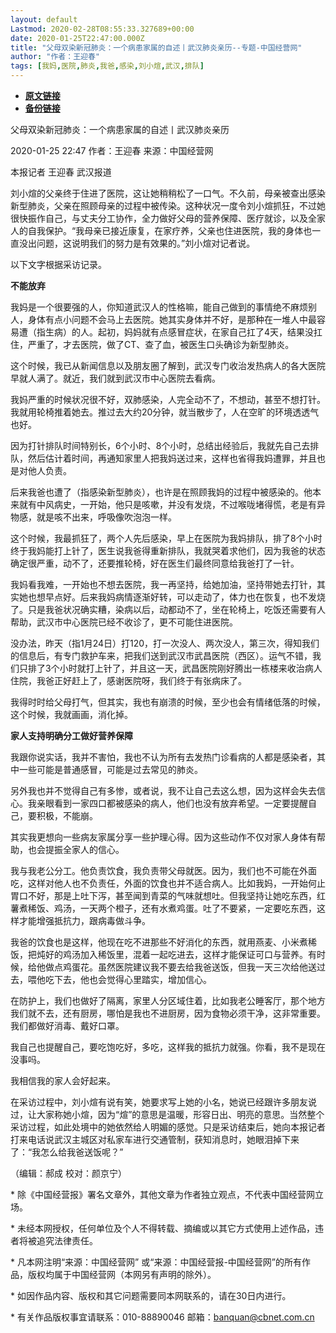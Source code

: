 ```yaml
---
layout: default
Lastmod: 2020-02-28T08:55:33.327689+00:00
date: 2020-01-25T22:47:00.000Z
title: "父母双染新冠肺炎：一个病患家属的自述丨武汉肺炎亲历--专题-中国经营网"
author: "作者：王迎春"
tags: [我妈,医院,肺炎,我爸,感染,刘小煊,武汉,排队]
---
```


* [**原文链接**](http://www.cb.com.cn/index/show/special/cv/cv13413903120)
* [**备份链接**](https://web.archive.org/web/20200211134128/http://www.cb.com.cn/index/show/special/cv/cv13413903120)


父母双染新冠肺炎：一个病患家属的自述丨武汉肺炎亲历

2020-01-25 22:47 作者：王迎春 来源：中国经营网

本报记者 王迎春 武汉报道

刘小煊的父亲终于住进了医院，这让她稍稍松了一口气。不久前，母亲被查出感染新型肺炎，父亲在照顾母亲的过程中被传染。这种状况一度令刘小煊抓狂，不过她很快振作自己，与丈夫分工协作，全力做好父母的营养保障、医疗就诊，以及全家人的自我保护。“我母亲已接近康复，在家疗养，父亲也住进医院，我的身体也一直没出问题，这说明我们的努力是有效果的。”刘小煊对记者说。

以下文字根据采访记录。

**不能放弃**

我妈是一个很要强的人，你知道武汉人的性格嘛，能自己做到的事情绝不麻烦别人，身体有点小问题不会马上去医院。她其实身体并不好，是那种在一堆人中最容易遭（指生病）的人。起初，妈妈就有点感冒症状，在家自己扛了4天，结果没扛住，严重了，才去医院，做了CT、查了血，被医生口头确诊为新型肺炎。

这个时候，我已从新闻信息以及朋友圈了解到，武汉专门收治发热病人的各大医院早就人满了。就近，我们就到武汉市中心医院去看病。

我妈严重的时候状况很不好，双肺感染，人完全动不了，不想动，甚至不想打针。我就用轮椅推着她去。推过去大约20分钟，就当散步了，人在空旷的环境透透气也好。

因为打针排队时间特别长，6个小时、8个小时，总结出经验后，我就先自己去排队，然后估计着时间，再通知家里人把我妈送过来，这样也省得我妈遭罪，并且也是对他人负责。

后来我爸也遭了（指感染新型肺炎），也许是在照顾我妈的过程中被感染的。他本来就有中风病史，一开始，他只是咳嗽，并没有发烧，不过喉咙堵得慌，老是有异物感，就是咳不出来，呼吸像吹泡泡一样。

这个时候，我最抓狂了，两个人先后感染，早上在医院为我妈排队，排了8个小时终于我妈能打上针了，医生说我爸得重新排队，我就哭着求他们，因为我爸的状态确定很严重，动不了，还要推轮椅，好在医生们最终同意给我爸打了一针。

我妈看我难，一开始也不想去医院，我一再坚持，给她加油，坚持带她去打针，其实她也想早点好。后来我妈病情逐渐好转，可以走动了，体力也在恢复，也不发烧了。只是我爸状况确实糟，染病以后，动都动不了，坐在轮椅上，吃饭还需要有人帮助，武汉市中心医院已经不收诊了，更不可能住进医院。

没办法，昨天（指1月24日）打120，打一次没人、两次没人，第三次，得知我们的信息后，有专门救护车来，把我们送到武汉市武昌医院（西区）。运气不错，我们只排了3个小时就打上针了，并且这一天，武昌医院刚好腾出一栋楼来收治病人住院，我爸正好赶上了，感谢医院呀，我们终于有张病床了。

我得时时给父母打气，但其实，我也有崩溃的时候，至少也会有情绪低落的时候，这个时候，我就画画，消化掉。

**家人支持明确分工做好营养保障**

我跟你说实话，我并不害怕，我也不认为所有去发热门诊看病的人都是感染者，其中一些可能是普通感冒，可能是过去常见的肺炎。

另外我也并不觉得自己有多惨，或者说，我不让自己去这么想，因为这样会失去信心。我亲眼看到一家四口都被感染的病人，他们也没有放弃希望。一定要提醒自己，要积极，不能崩。

其实我更想向一些病友家属分享一些护理心得。因为这些动作不仅对家人身体有帮助，也会提振全家人的信心。

我与我老公分工。他负责饮食，我负责带父母就医。因为，我们也不可能在外面吃，这样对他人也不负责任，外面的饮食也并不适合病人。比如我妈，一开始何止胃口不好，那是上吐下泻，甚至闻到青菜的气味就想吐。但我坚持让她吃东西，红薯煮稀饭、鸡汤，一天两个橙子，还有水煮鸡蛋。吐了不要紧，一定要吃东西，这样才能增强抵抗力，跟病毒做斗争。

我爸的饮食也是这样，他现在吃不进那些不好消化的东西，就用燕麦、小米煮稀饭，把炖好的鸡汤加入稀饭里，混着一起吃进去，这样才能保证可口与营养。有时候，给他做点鸡蛋花。虽然医院建议我不要去给我爸送饭，但我一天三次给他送过去，喂他吃下去，他也会觉得心里踏实，增加信心。

在防护上，我们也做好了隔离，家里人分区域住着，比如我老公睡客厅，那个地方我们就不去，还有厨房，哪怕是我也不进厨房，因为食物必须干净，这非常重要。我们都做好消毒、戴好口罩。

我自己也提醒自己，要吃饱吃好，多吃，这样我的抵抗力就强。你看，我不是现在没事吗。

我相信我的家人会好起来。

在采访过程中，刘小煊有说有笑，她要求写上她的小名，她说已经跟许多朋友说过，让大家称她小煊，因为“煊”的意思是温暖，形容日出、明亮的意思。当然整个采访过程，如此处境中的她依然给人明媚的感觉。只是采访结束后，她向本报记者打来电话说武汉主城区对私家车进行交通管制，获知消息时，她眼泪掉下来了：“我怎么给我爸送饭呢？”

（编辑：郝成 校对：颜京宁）

\* 除《中国经营报》署名文章外，其他文章为作者独立观点，不代表中国经营网立场。

\* 未经本网授权，任何单位及个人不得转载、摘编或以其它方式使用上述作品，违者将被追究法律责任。

\* 凡本网注明“来源：中国经营网” 或“来源：中国经营报-中国经营网”的所有作品，版权均属于中国经营网（本网另有声明的除外）。

\* 如因作品内容、版权和其它问题需要同本网联系的，请在30日内进行。

\* 有关作品版权事宜请联系：010-88890046 邮箱：banquan@cbnet.com.cn

